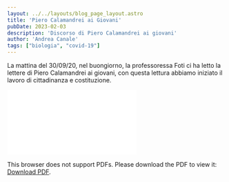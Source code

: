 ```yaml
---
layout: ../../layouts/blog_page_layout.astro
title: 'Piero Calamandrei ai Giovani'
pubDate: 2023-02-03
description: 'Discorso di Piero Calamandrei ai giovani'
author: 'Andrea Canale'
tags: ["biologia", "covid-19"]
---
```


La mattina del 30/09/20, nel buongiorno, la professoressa Foti ci ha letto la lettere di Piero Calamandrei ai giovani, con questa lettura abbiamo iniziato il lavoro di cittadinanza e costituzione.

<object data="/pdf/calamandrei.pdf" type="application/pdf" width="1000px" height="1000px">
    <embed src="/pdf/calamandrei.pdf">
        <p>This browser does not support PDFs. Please download the PDF to view it: <a href="/Portfolio/assets/pdf/calamandrei.pdf">Download PDF</a>.</p>
    </embed>
</object>


